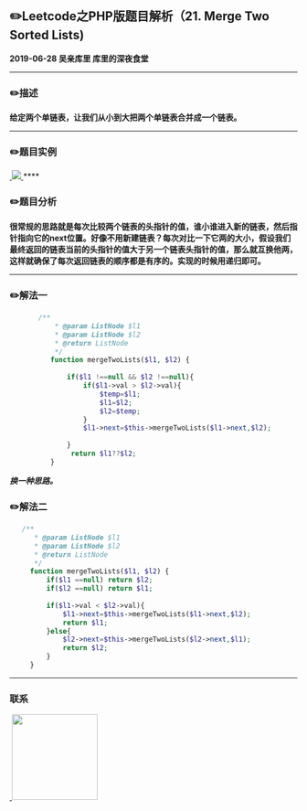 ## :pencil2:Leetcode之PHP版题目解析（21. Merge Two Sorted Lists)
**2019-06-28 吴亲库里 库里的深夜食堂**
****
### :pencil2:描述
**给定两个单链表，让我们从小到大把两个单链表合并成一个链表。**
****
### :pencil2:题目实例
<a href="https://github.com/wuqinqiang/">
​    <img src="https://github.com/wuqinqiang/Lettcode-php/blob/master/images/21.png">
</a> 
****

### :pencil2:题目分析
**很常规的思路就是每次比较两个链表的头指针的值，谁小谁进入新的链表，然后指针指向它的next位置。好像不用新建链表？每次对比一下它两的大小，假设我们最终返回的链表当前的头指针的值大于另一个链表头指针的值，那么就互换他两，这样就确保了每次返回链表的顺序都是有序的。实现的时候用递归即可。**
****
### :pencil2:解法一
```php
       /**
           * @param ListNode $l1
           * @param ListNode $l2
           * @return ListNode
           */
          function mergeTwoLists($l1, $l2) {
      
              if($l1 !==null && $l2 !==null){
                  if($l1->val > $l2->val){
                      $temp=$l1;
                      $l1=$l2;
                      $l2=$temp;
                  }
                  $l1->next=$this->mergeTwoLists($l1->next,$l2);
                 
              }
               return $l1??$l2;
          }
```

***换一种思路。***
### :pencil2:解法二
```php
   /**
      * @param ListNode $l1
      * @param ListNode $l2
      * @return ListNode
      */
     function mergeTwoLists($l1, $l2) {
         if($l1 ==null) return $l2;
         if($l2 ==null) return $l1;
         
         if($l1->val < $l2->val){
             $l1->next=$this->mergeTwoLists($l1->next,$l2);
             return $l1;
         }else{
             $l2->next=$this->mergeTwoLists($l2->next,$l1);
             return $l2;
         }
     }
```
****

### 联系

<a href="https://github.com/wuqinqiang/">
​    <img src="https://github.com/wuqinqiang/Lettcode-php/blob/master/qrcode_for_gh_c194f9d4cdb1_430.jpg" width="150px" height="150px">
</a> 
   
    
    
    

